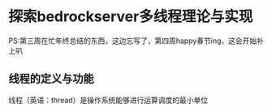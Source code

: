 
# **探索bedrockserver多线程理论与实现**
PS:第三周在忙年终总结的东西，这边忘写了，第四周happy春节ing，这会开始补上叭<br>
## **线程的定义与功能**
线程（英语：thread）是操作系统能够进行运算调度的最小单位
